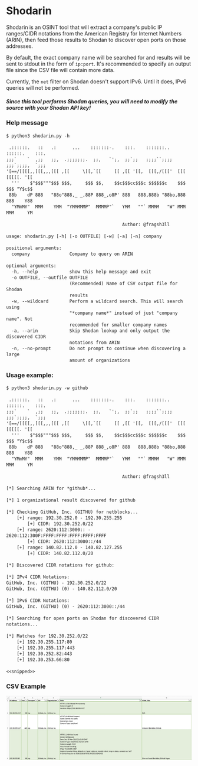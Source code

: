 # Shodarin

Shodarin is an OSINT tool that will extract a company's public IP ranges/CIDR notations from the American Registry for Internet Numbers (ARIN), then feed those results to Shodan to discover open ports on those addresses.

By default, the exact company name will be searched for and results will be sent to stdout in the form of `ip:port`. It's recommended to specify an output file since the CSV file will contain more data.

Currently, the `net` filter on Shodan doesn't support IPv6. Until it does, IPv6 queries will not be performed. 

#### ***Since this tool performs Shodan queries, you will need to modify the source with your Shodan API key!***

### Help message

```
$ python3 shodarin.py -h

 .::::::.   ::   .:      ...    :::::::-.    :::.    :::::::..   ::::::.    :::.
;;;`    `  ,;;   ;;,  .;;;;;;;.  ;;,   `';,  ;;`;;   ;;;;``;;;;  ;;;`;;;;,  `;;;
'[==/[[[[,,[[[,,,[[[ ,[[     \[[,`[[     [[ ,[[ '[[,  [[[,/[[['  [[[  [[[[[. '[[
  '''    $"$$$"""$$$ $$$,     $$$ $$,    $$c$$$cc$$$c $$$$$$c    $$$  $$$ "Y$c$$
 88b    dP 888   "88o"888,_ _,88P 888_,o8P' 888   888,888b "88bo,888  888    Y88
  "YMmMY"  MMM    YMM  "YMMMMMP"  MMMMP"`   YMM   ""` MMMM   "W" MMM  MMM     YM

                                            Author: @fragsh3ll

usage: shodarin.py [-h] [-o OUTFILE] [-w] [-a] [-n] company

positional arguments:
  company               Company to query on ARIN

optional arguments:
  -h, --help            show this help message and exit
  -o OUTFILE, --outfile OUTFILE
                        (Recommended) Name of CSV output file for Shodan
                        results
  -w, --wildcard        Perform a wildcard search. This will search using
                        "*company name*" instead of just "company name". Not
                        recommended for smaller company names
  -a, --arin            Skip Shodan lookup and only output the discovered CIDR
                        notations from ARIN
  -n, --no-prompt       Do not prompt to continue when discovering a large
                        amount of organizations
```
### Usage example:
```
$ python3 shodarin.py -w github

 .::::::.   ::   .:      ...    :::::::-.    :::.    :::::::..   ::::::.    :::.
;;;`    `  ,;;   ;;,  .;;;;;;;.  ;;,   `';,  ;;`;;   ;;;;``;;;;  ;;;`;;;;,  `;;;
'[==/[[[[,,[[[,,,[[[ ,[[     \[[,`[[     [[ ,[[ '[[,  [[[,/[[['  [[[  [[[[[. '[[
  '''    $"$$$"""$$$ $$$,     $$$ $$,    $$c$$$cc$$$c $$$$$$c    $$$  $$$ "Y$c$$
 88b    dP 888   "88o"888,_ _,88P 888_,o8P' 888   888,888b "88bo,888  888    Y88
  "YMmMY"  MMM    YMM  "YMMMMMP"  MMMMP"`   YMM   ""` MMMM   "W" MMM  MMM     YM

                                            Author: @fragsh3ll

[*] Searching ARIN for *github*...

[*] 1 organizational result discovered for github

[*] Checking GitHub, Inc. (GITHU) for netblocks...
	[+] range: 192.30.252.0 - 192.30.255.255
		[+] CIDR: 192.30.252.0/22
	[+] range: 2620:112:3000:: - 2620:112:300F:FFFF:FFFF:FFFF:FFFF:FFFF
		[+] CIDR: 2620:112:3000::/44
	[+] range: 140.82.112.0 - 140.82.127.255
		[+] CIDR: 140.82.112.0/20

[*] Discovered CIDR notations for github:

[*] IPv4 CIDR Notations:
GitHub, Inc. (GITHU) - 192.30.252.0/22
GitHub, Inc. (GITHU) (0) - 140.82.112.0/20

[*] IPv6 CIDR Notations:
GitHub, Inc. (GITHU) (0) - 2620:112:3000::/44

[*] Searching for open ports on Shodan for discovered CIDR notations...

[*] Matches for 192.30.252.0/22
	[+] 192.30.255.117:80
	[+] 192.30.255.117:443
	[+] 192.30.252.82:443
	[+] 192.30.253.66:80
  
<<snipped>>
```
### CSV Example
![CSV Example](example.png)
